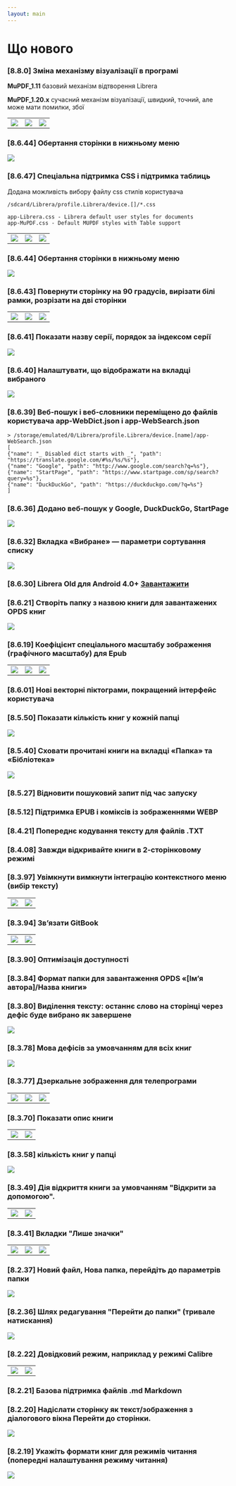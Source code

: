 ```yaml
---
layout: main
---
```


# Що нового

### [8.8.0] Зміна механізму візуалізації в програмі

**MuPDF_1.11** базовий механізм відтворення Librera

**MuPDF_1.20.x** сучасний механізм візуалізації, швидкий, точний, але може мати помилки, збої

||||
|-|-|-|
|![](8.8.0a.png)|![](8.8.0b.png)|![](8.8.0c.png)|

### [8.6.44] Обертання сторінки в нижньому меню
<img class="i" src="8.6.44.png" />

### [8.6.47] Спеціальна підтримка CSS і підтримка таблиць
Додана можливість вибору файлу css стилів користувача
```
/sdcard/Librera/profile.Librera/device.[]/*.css

app-Librera.css - Librera default user styles for documents
app-MuPDF.css - Default MUPDF styles with Table support
```

||||
|-|-|-|
|![](8.6.47a.png)|![](8.6.47b.png)|![](8.6.47c.png)|

### [8.6.44] Обертання сторінки в нижньому меню
<img class="i" src="8.6.44.png" />


### [8.6.43] Повернути сторінку на 90 градусів, вирізати білі рамки, розрізати на дві сторінки

||||
|-|-|-|
|![](8.6.43a.png)|![](8.6.43b.png)|![](8.6.43c.png)|

### [8.6.41] Показати назву серії, порядок за індексом серії
<img class="i" src="8.6.41.png" />

### [8.6.40] Налаштувати, що відображати на вкладці вибраного
<img class="i" src="8.6.40.png" />

### [8.6.39] Веб-пошук і веб-словники переміщено до файлів користувача app-WebDict.json і app-WebSearch.json

```
> /storage/emulated/0/Librera/profile.Librera/device.[name]/app-WebSearch.json
[
{"name": "_ Disabled dict starts with _", "path": "https://translate.google.com/#%s/%s/%s"},
{"name": "Google", "path": "http://www.google.com/search?q=%s"},
{"name": "StartPage", "path": "https://www.startpage.com/sp/search?query=%s"},
{"name": "DuckDuckGo", "path": "https://duckduckgo.com/?q=%s"}
]
```

### [8.6.36] Додано веб-пошук у Google, DuckDuckGo, StartPage
<img class="i" src="8.6.36.png" />


### [8.6.32] Вкладка «Вибране» — параметри сортування списку
<img class="i" src="8.6.32.png" />

### [8.6.30] Librera Old для Android 4.0+ [Завантажити](https://github.com/foobnix/LibreraReader/releases/)
### [8.6.21] Створіть папку з назвою книги для завантажених OPDS книг
<img class="i" src="8.6.21.png" />

### [8.6.19] Коефіцієнт спеціального масштабу зображення (графічного масштабу) для Epub

||||
|-|-|-|
|![](8.6.19a.png)|![](8.6.19.png)|![](8.6.19b.png)|

### [8.6.01] Нові векторні піктограми, покращений інтерфейс користувача
### [8.5.50] Показати кількість книг у кожній папці
<img class="i" src="8.5.50.png" />

### [8.5.40] Сховати прочитані книги на вкладці «Папка» та «Бібліотека»
<img class="i" src="8.5.40.png" />


### [8.5.27] Відновити пошуковий запит під час запуску

### [8.5.12] Підтримка EPUB і коміксів із зображеннями WEBP
### [8.4.21] Попереднє кодування тексту для файлів .TXT
### [8.4.08] Завжди відкривайте книги в 2-сторінковому режимі

### [8.3.97] Увімкнути вимкнути інтеграцію контекстного меню (вибір тексту)
|||
|-|-|
|![](8.3.97a.png)|![](8.3.97b.png)|

### [8.3.94] Зв’язати GitBook

|||
|-|-|
|![](8.3.94a.png)|![](8.3.94b.png)|

### [8.3.90] Оптимізація доступності

### [8.3.84] Формат папки для завантаження OPDS «[Ім’я автора]/Назва книги»

### [8.3.80] Виділення тексту: останнє слово на сторінці через дефіс буде вибрано як завершене

<img class="i" src="8.3.80.png" />

### [8.3.78] Мова дефісів за умовчанням для всіх книг

<img class="i" src="8.3.78.png" />

### [8.3.77] Дзеркальне зображення для телепрограми

||||
|-|-|-|
|![](8.3.77c.jpg)|![](8.3.77a.jpg)|![](8.3.77b.jpg)|

### [8.3.70] Показати опис книги

|||
|-|-|
|![](8.3.70a.jpg)|![](8.3.70b.jpg)|


### [8.3.58] кількість книг у папці

<img class="i" src="8.3.58.jpg" />

### [8.3.49] Дія відкриття книги за умовчанням &quot;Відкрити за допомогою&quot;.

|||
|-|-|
|![](8.3.49a.jpg)|![](8.3.49b.jpg)|


### [8.3.41] Вкладки &quot;Лише значки&quot;

||||
|-|-|-|
|![](8.3.41a.jpg)|![](8.3.41b.jpg)|![](8.3.41c.jpg)|


### [8.2.37] Новий файл, Нова папка, перейдіть до параметрів папки

<img class="i" src="8.2.37.jpg" />

### [8.2.36] Шлях редагування &quot;Перейти до папки&quot; (тривале натискання)

<img class="i" src="8.2.36.jpg" />


### [8.2.22] Довідковий режим, наприклад у режимі Calibre

|||
|-|-|
|![](8.2.22a.jpg)|![](8.2.22b.jpg)|

### [8.2.21] Базова підтримка файлів .md Markdown

### [8.2.20] Надіслати сторінку як текст/зображення з діалогового вікна Перейти до сторінки.

<img class="i" src="8.2.20.jpg" />

### [8.2.19] Укажіть формати книг для режимів читання (попередні налаштування режиму читання)

<img class="i" src="8.2.19.png" />
